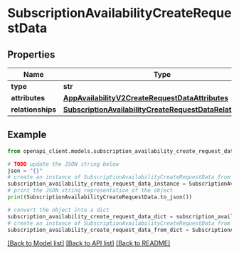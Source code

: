 # SubscriptionAvailabilityCreateRequestData


## Properties

Name | Type | Description | Notes
------------ | ------------- | ------------- | -------------
**type** | **str** |  | 
**attributes** | [**AppAvailabilityV2CreateRequestDataAttributes**](AppAvailabilityV2CreateRequestDataAttributes.md) |  | 
**relationships** | [**SubscriptionAvailabilityCreateRequestDataRelationships**](SubscriptionAvailabilityCreateRequestDataRelationships.md) |  | 

## Example

```python
from openapi_client.models.subscription_availability_create_request_data import SubscriptionAvailabilityCreateRequestData

# TODO update the JSON string below
json = "{}"
# create an instance of SubscriptionAvailabilityCreateRequestData from a JSON string
subscription_availability_create_request_data_instance = SubscriptionAvailabilityCreateRequestData.from_json(json)
# print the JSON string representation of the object
print(SubscriptionAvailabilityCreateRequestData.to_json())

# convert the object into a dict
subscription_availability_create_request_data_dict = subscription_availability_create_request_data_instance.to_dict()
# create an instance of SubscriptionAvailabilityCreateRequestData from a dict
subscription_availability_create_request_data_from_dict = SubscriptionAvailabilityCreateRequestData.from_dict(subscription_availability_create_request_data_dict)
```
[[Back to Model list]](../README.md#documentation-for-models) [[Back to API list]](../README.md#documentation-for-api-endpoints) [[Back to README]](../README.md)


